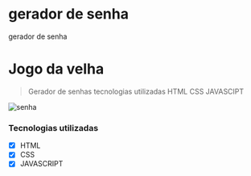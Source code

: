 # gerador de senha
 gerador de senha
# Jogo da velha
> Gerador de senhas  tecnologias utilizadas HTML CSS JAVASCIPT
<img src="" alt="senha">

### Tecnologias utilizadas

- [x] HTML
- [x] CSS
- [x] JAVASCRIPT